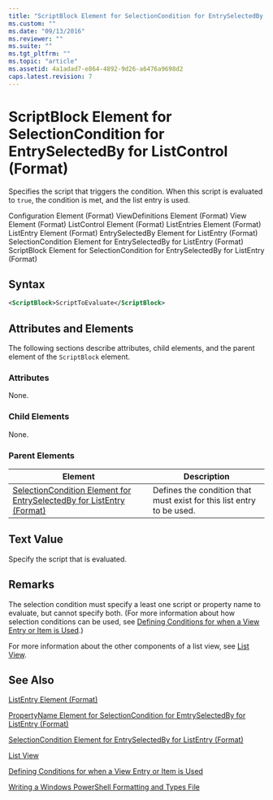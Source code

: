 ```yaml
---
title: "ScriptBlock Element for SelectionCondition for EntrySelectedBy for ListControl (Format) | Microsoft Docs"
ms.custom: ""
ms.date: "09/13/2016"
ms.reviewer: ""
ms.suite: ""
ms.tgt_pltfrm: ""
ms.topic: "article"
ms.assetid: 4a1adad7-e864-4892-9d26-a6476a9698d2
caps.latest.revision: 7
---
```

# ScriptBlock Element for SelectionCondition for EntrySelectedBy for ListControl (Format)

Specifies the script that triggers the condition. When this script is evaluated to `true`, the condition is met, and the list entry is used.

Configuration Element (Format)
ViewDefinitions Element (Format)
View Element (Format)
ListControl Element (Format)
ListEntries Element (Format)
ListEntry Element (Format)
EntrySelectedBy Element for ListEntry (Format)
SelectionCondition Element for EntrySelectedBy for ListEntry (Format)
ScriptBlock Element for SelectionCondition for EntrySelectedBy for ListEntry (Format)

## Syntax

```xml
<ScriptBlock>ScriptToEvaluate</ScriptBlock>
```

## Attributes and Elements

The following sections describe attributes, child elements, and the parent element of the `ScriptBlock` element.

### Attributes

None.

### Child Elements

None.

### Parent Elements

|Element|Description|
|-------------|-----------------|
|[SelectionCondition Element for EntrySelectedBy for ListEntry (Format)](./selectioncondition-element-for-entryselectedby-for-listcontrol-format.md)|Defines the condition that must exist for this list entry to be used.|

## Text Value

Specify the script that is evaluated.

## Remarks

The selection condition must specify a least one script or property name to evaluate, but cannot specify both. (For more information about how selection conditions can be used, see [Defining Conditions for when a View Entry or Item is Used](./defining-conditions-for-displaying-data.md).)

For more information about the other components of a list view, see [List View](./creating-a-list-view.md).

## See Also

[ListEntry Element (Format)](./listentry-element-for-listcontrol-format.md)

[PropertyName Element for SelectionCondition for EmtrySelectedBy for ListEntry (Format)](./propertyname-element-for-selectioncondition-for-entryselectedby-for-listcontrol-format.md)

[SelectionCondition Element for EntrySelectedBy for ListEntry (Format)](./selectioncondition-element-for-entryselectedby-for-listcontrol-format.md)

[List View](./creating-a-list-view.md)

[Defining Conditions for when a View Entry or Item is Used](./defining-conditions-for-displaying-data.md)

[Writing a Windows PowerShell Formatting and Types File](./writing-a-powershell-formatting-file.md)

